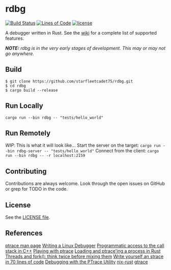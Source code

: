 # rdbg

[![Build Status](https://travis-ci.org/starfleetcadet75/rdbg.svg?branch=master)](https://travis-ci.org/starfleetcadet75/rdbg)
[![Lines of Code](https://tokei.rs/b1/github/starfleetcadet75/rdbg)](https://github.com/starfleetcadet75/rdbg)
[![license](https://img.shields.io/github/license/mashape/apistatus.svg?maxAge=2592000)]()

A debugger written in Rust. See the [wiki](https://github.com/starfleetcadet75/rdbg/wiki) for a complete list of supported features.

_**NOTE:** rdbg is in the very early stages of development. This may or may not go anywhere._

## Build

```
$ git clone https://github.com/starfleetcadet75/rdbg.git
$ cd rdbg
$ cargo build --release
```

## Run Locally

`cargo run --bin rdbg -- "tests/hello_world"`

## Run Remotely

*WIP*: This is what it will look like...
Start the server on the target: `cargo run --bin rdbg-server -- "tests/hello_world"`
Connect from the client: `cargo run --bin rdbg -- -r localhost:2159`

## Contributing

Contributions are always welcome. Look through the open issues on GitHub or grep for TODO in the code.

## License

See the [LICENSE file](LICENSE.md).

## References

[ptrace man page](http://man7.org/linux/man-pages/man2/ptrace.2.html)
[Writing a Linux Debugger](https://blog.tartanllama.xyz/writing-a-linux-debugger-setup.html)
[Programmatic access to the call stack in C++](https://eli.thegreenplace.net/2015/programmatic-access-to-the-call-stack-in-c)
[Playing with ptrace](https://www.linuxjournal.com/article/6100)
[Loading and ptrace'ing a process in Rust](http://system.joekain.com/2015/07/15/rust-load-and-ptrace.html)
[Threads and fork(): think twice before mixing them](http://www.linuxprogrammingblog.com/threads-and-fork-think-twice-before-using-them)
[Write yourself an strace in 70 lines of code](https://blog.nelhage.com/2010/08/write-yourself-an-strace-in-70-lines-of-code)
[Debugging with the PTrace Utility](http://www.secretmango.com/jimb/Whitepapers/ptrace/ptrace.html)
[nix-rust](https://github.com/nix-rust/nix)
[gtrace](https://github.com/geofft/gtrace)
